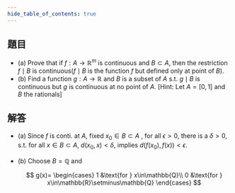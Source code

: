 ```yaml
---
hide_table_of_contents: true
---
```

## 題目

+ (a) Prove that if $f:A\to\mathbb{R}^m$ is continuous and $B\subset A$, then the restriction $f\mid B$ is continuous($f\mid B$ is the function $f$ but defined only at point of $B$).
+ (b) Find a function $g:A\to\mathbb{R}$ and $B$ is a subset of $A$ s.t. $g\mid B$ is continuous but $g$ is continuous at no point of $A$. [Hint: Let $A=[0,1]$ and $B$ the rationals]

## 解答

+ (a) Since $f$ is conti. at $A$, fixed $x_0\in B\subset A$ , for all $\epsilon > 0$, there is a $\delta > 0$, s.t. for all $x\in B\subset A$, $d(x_0,x) < \delta$, implies  $d(f(x_0),f(x)) < \epsilon$.
+ (b) Choose $B=\mathbb{Q}$ and

    $$
    g(x)= \begin{cases}
    1 &\text{for } x\in\mathbb{Q}\\
    0 &\text{for } x\in\mathbb{R}\setminus\mathbb{Q}
    \end{cases}
    $$